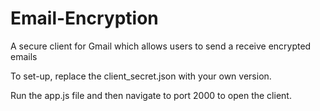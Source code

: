 # Email-Encryption
A secure client for Gmail which allows users to send a receive encrypted emails

To set-up, replace the client_secret.json with your own version.

Run the app.js file and then navigate to port 2000 to open the client.
